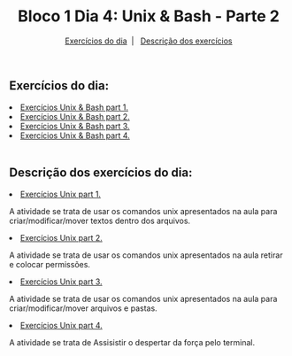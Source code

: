 <h1 align="center">Bloco 1 Dia 4: Unix & Bash - Parte 2</h1>

<p align="center">
  <a href="#exercicio">Exercícios do dia</a>&nbsp;&nbsp;|&nbsp;&nbsp;
  <a href="#descricao">Descrição dos exercícios</a>
</p>

</br>
<h2 id="exercicio">Exercícios do dia:</h2>

<li><a href="#part_1">Exercícios Unix & Bash part 1.</a></li>
<li><a href="#part_2">Exercícios Unix & Bash part 2.</a></li>
<li><a href="#part_3">Exercícios Unix & Bash part 3.</a></li>
<li><a href="#part_4">Exercícios Unix & Bash part 4.</a></li>

</br>
<h2 id="descricao">Descrição dos exercícios do dia:</h2>

<li id="part_1"><a href="part_1/">Exercícios Unix part 1.</a></li>
<p>A atividade se trata de usar os comandos unix apresentados na aula para criar/modificar/mover textos dentro dos arquivos.</p>

<li id="part_2"><a href="part_2/">Exercícios Unix part 2.</a></li>
<p>A atividade se trata de usar os comandos unix apresentados na aula retirar e colocar permissões.</p>

<li id="part_3"><a href="part_3/">Exercícios Unix part 3.</a></li>
<p>A atividade se trata de usar os comandos unix apresentados na aula para criar/modificar/mover arquivos e pastas.</p>

<li id="part_4"><a href="part_4/">Exercícios Unix part 4.</a></li>
<p>A atividade se trata de Assisistir o despertar da força pelo terminal.</p>